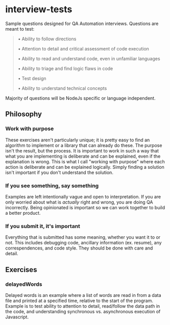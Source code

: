 # interview-tests
Sample questions designed for QA Automation interviews.  Questions are meant to test:
> • Ability to follow directions
>
> • Attention to detail and critical assessment of code execution
>
> • Ability to read and understand code, even in unfamiliar languages
>
> • Ability to triage and find logic flaws in code
>
> • Test design
>
> • Ability to understand technical concepts

Majority of questions will be NodeJs specific or language independent.

## Philosophy
### Work with purpose
These exercises aren't particularly unique; it is pretty easy to find an algorithm to implement or a library that can already do these.  The purpose isn't the result, but the process.  It is important to work in such a way that what you are implementing is deliberate and can be explained, even if the explanation is wrong.  This is what I call "working with purpose" where each action is deliberate and can be explained logically.  Simply finding a solution isn't important if you don't understand the solution.

### If you see something, say something
Examples are left intentionally vague and open to interpretation.  If you are only worried about what is _actually_ right and wrong, you are doing QA incorrectly.  Being opinionated is important so we can work together to build a better product.

### If you submit it, it's important
Everything that is submitted has some meaning, whether you want it to or not.  This includes debugging code, ancillary information (ex. resume), any correspendences, and code style.  They should be done with care and detail.

## Exercises
### delayedWords
Delayed words is an example where a list of words are read in from a data file and printed at a specified time, relative to the start of the program.  Example is to test ability to attention to detail, read/follow the data path in the code, and understanding synchronous vs. asynchronous execution of Javascript.
